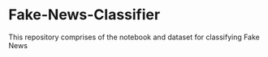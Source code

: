 # Fake-News-Classifier
This repository comprises of the notebook and dataset for classifying Fake News 

